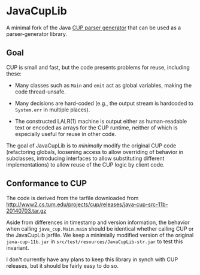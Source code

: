 JavaCupLib
==========

A minimal fork of the Java [CUP parser
generator](http://www2.cs.tum.edu/projects/cup/) that can be used as a
parser-generator library.

## Goal

CUP is small and fast, but the code presents problems for reuse,
including these:

* Many classes such as `Main` and `emit` act as global variables,
  making the code thread-unsafe.

* Many decisions are hard-coded (e.g., the output stream is hardcoded
  to `System.err` in multiple places).

* The constructed LALR(1) machine is output either as human-readable
  text or encoded as arrays for the CUP runtime, neither of which is
  especially useful for reuse in other code.

The goal of JavaCupLib is to *minimally* modify the original CUP code
(refactoring globals, loosening access to allow overriding of behavior
in subclasses, introducing interfaces to allow substituting different
implementations) to allow reuse of the CUP logic by client code.

## Conformance to CUP

The code is derived from the tarfile downloaded from
http://www2.cs.tum.edu/projects/cup/releases/java-cup-src-11b-20140703.tar.gz

Aside from differences in timestamp and version information, the
behavior when calling `java_cup.Main.main` should be identical whether
calling CUP or the JavaCupLib jarfile.  We keep a minimially modified
version of the original `java-cup-11b.jar` in
`src/test/resources/JavaCupLib-str.jar` to test this invariant.

I don't currently have any plans to keep this library in synch with
CUP releases, but it should be fairly easy to do so.